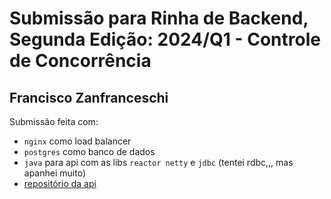 # Submissão para Rinha de Backend, Segunda Edição: 2024/Q1 - Controle de Concorrência


## Francisco Zanfranceschi
Submissão feita com:
- `nginx` como load balancer
- `postgres` como banco de dados
- `java` para api com as libs `reactor netty` e `jdbc` (tentei rdbc,,, mas apanhei muito)
- [repositório da api](https://github.com/leandroaalmeida/rinha-de-backend-2024-q1-poc)


